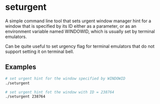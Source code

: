 seturgent
=========

A simple command line tool that sets urgent window manager hint for a
window that is specified by its ID either as a parameter, or as an
environment variable named WINDOWID, which is usually set by terminal
emulators.

Can be quite useful to set urgency flag for terminal emulators that
do not support setting it on terminal bell.

Examples
--------

```sh
# set urgent hint for the window specified by WINDOWID
./seturgent
```

```sh
# set urgent hint fot the window with ID = 238764
./seturgent 238764
```
